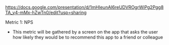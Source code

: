 https://docs.google.com/presentation/d/1mHIeunAI6reUDVROgrWiPg2Pgg8TA_y4-mMx-hZwTn0/edit?usp=sharing

Metric 1: NPS
* This metric will be gathered by a screen on the app that asks the user how likely they would be to
  recommend this app to a friend or colleague

